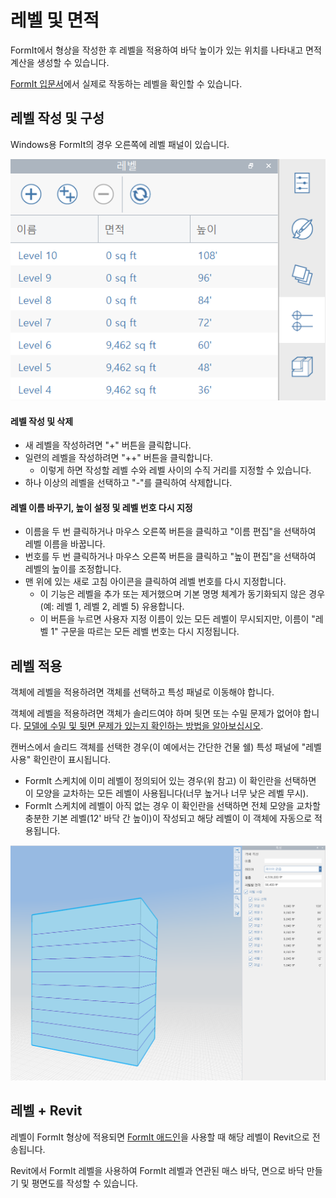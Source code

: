 # 레벨 및 면적

FormIt에서 형상을 작성한 후 레벨을 적용하여 바닥 높이가 있는 위치를 나타내고 면적 계산을 생성할 수 있습니다.

[FormIt 입문서](../formit-primer/part-i/adding-floors-with-levels.md)에서 실제로 작동하는 레벨을 확인할 수 있습니다.

## 레벨 작성 및 구성

Windows용 FormIt의 경우 오른쪽에 레벨 패널이 있습니다.

![](../.gitbook/assets/20191217-levels-panel-1.png)

#### 레벨 작성 및 삭제

* 새 레벨을 작성하려면 "+" 버튼을 클릭합니다.
* 일련의 레벨을 작성하려면 "++" 버튼을 클릭합니다.
   * 이렇게 하면 작성할 레벨 수와 레벨 사이의 수직 거리를 지정할 수 있습니다.
* 하나 이상의 레벨을 선택하고 "-"를 클릭하여 삭제합니다.

#### 레벨 이름 바꾸기, 높이 설정 및 레벨 번호 다시 지정

* 이름을 두 번 클릭하거나 마우스 오른쪽 버튼을 클릭하고 "이름 편집"을 선택하여 레벨 이름을 바꿉니다.
* 번호를 두 번 클릭하거나 마우스 오른쪽 버튼을 클릭하고 "높이 편집"을 선택하여 레벨의 높이를 조정합니다.
* 맨 위에 있는 새로 고침 아이콘을 클릭하여 레벨 번호를 다시 지정합니다.
   * 이 기능은 레벨을 추가 또는 제거했으며 기본 명명 체계가 동기화되지 않은 경우\(예: 레벨 1, 레벨 2, 레벨 5\) 유용합니다.
   * 이 버튼을 누르면 사용자 지정 이름이 있는 모든 레벨이 무시되지만, 이름이 "레벨 1" 구문을 따르는 모든 레벨 번호는 다시 지정됩니다.

## 레벨 적용

객체에 레벨을 적용하려면 객체를 선택하고 특성 패널로 이동해야 합니다.

객체에 레벨을 적용하려면 객체가 솔리드여야 하며 뒷면 또는 수밀 문제가 없어야 합니다. [모델에 수밀 및 뒷면 문제가 있는지 확인하는 방법을 알아보십시오](https://formit.autodesk.com/blog/post/repairing-solid-models).

캔버스에서 솔리드 객체를 선택한 경우\(이 예에서는 간단한 건물 쉘\) 특성 패널에 "레벨 사용" 확인란이 표시됩니다.

* FormIt 스케치에 이미 레벨이 정의되어 있는 경우\(위 참고\) 이 확인란을 선택하면 이 모양을 교차하는 모든 레벨이 사용됩니다\(너무 높거나 너무 낮은 레벨 무시\).
* FormIt 스케치에 레벨이 아직 없는 경우 이 확인란을 선택하면 전체 모양을 교차할충분한 기본 레벨\(12' 바닥 간 높이\)이 작성되고 해당 레벨이 이 객체에 자동으로 적용됩니다.

![](../.gitbook/assets/20191217-properties-panel.png)

## 레벨 + Revit

레벨이 FormIt 형상에 적용되면 [FormIt 애드인](https://formit.autodesk.com/page/formit-revit)을 사용할 때 해당 레벨이 Revit으로 전송됩니다.

Revit에서 FormIt 레벨을 사용하여 FormIt 레벨과 연관된 매스 바닥, 면으로 바닥 만들기 및 평면도를 작성할 수 있습니다.



